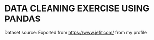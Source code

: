 # DATA CLEANING EXERCISE USING PANDAS
Dataset source: Exported from https://www.jefit.com/ from my profile
